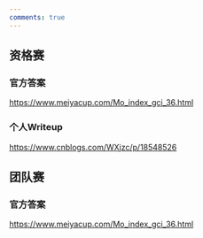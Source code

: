 ```yaml
---
comments: true
---
```


## 资格赛

### 官方答案

https://www.meiyacup.com/Mo_index_gci_36.html

### 个人Writeup

https://www.cnblogs.com/WXjzc/p/18548526

## 团队赛

### 官方答案

https://www.meiyacup.com/Mo_index_gci_36.html